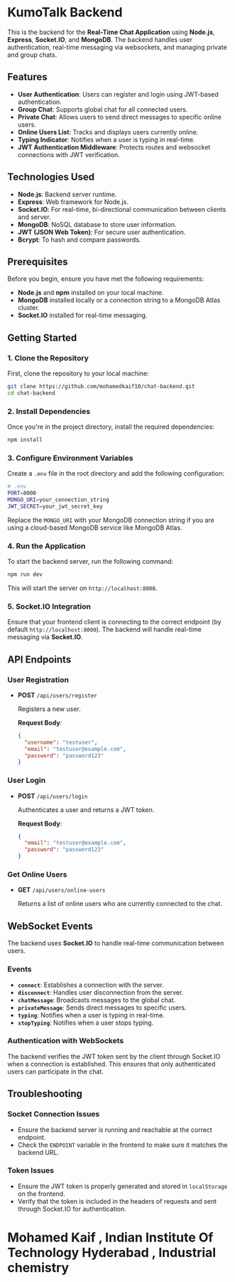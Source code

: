 
# KumoTalk Backend

This is the backend for the **Real-Time Chat Application** using **Node.js**, **Express**, **Socket.IO**, and **MongoDB**. The backend handles user authentication, real-time messaging via websockets, and managing private and group chats.

## Features

- **User Authentication**: Users can register and login using JWT-based authentication.
- **Group Chat**: Supports global chat for all connected users.
- **Private Chat**: Allows users to send direct messages to specific online users.
- **Online Users List**: Tracks and displays users currently online.
- **Typing Indicator**: Notifies when a user is typing in real-time.
- **JWT Authentication Middleware**: Protects routes and websocket connections with JWT verification.

## Technologies Used

- **Node.js**: Backend server runtime.
- **Express**: Web framework for Node.js.
- **Socket.IO**: For real-time, bi-directional communication between clients and server.
- **MongoDB**: NoSQL database to store user information.
- **JWT (JSON Web Token)**: For secure user authentication.
- **Bcrypt**: To hash and compare passwords.

## Prerequisites

Before you begin, ensure you have met the following requirements:

- **Node.js** and **npm** installed on your local machine.
- **MongoDB** installed locally or a connection string to a MongoDB Atlas cluster.
- **Socket.IO** installed for real-time messaging.

## Getting Started

### 1. Clone the Repository

First, clone the repository to your local machine:

```bash
git clone https://github.com/mohamedkaif10/chat-backend.git
cd chat-backend
```

### 2. Install Dependencies

Once you're in the project directory, install the required dependencies:

```bash
npm install
```

### 3. Configure Environment Variables

Create a `.env` file in the root directory and add the following configuration:

```bash
# .env
PORT=8000
MONGO_URI=your_connection_string
JWT_SECRET=your_jwt_secret_key
```

Replace the `MONGO_URI` with your MongoDB connection string if you are using a cloud-based MongoDB service like MongoDB Atlas.

### 4. Run the Application

To start the backend server, run the following command:

```bash
npm run dev
```

This will start the server on `http://localhost:8000`.

### 5. Socket.IO Integration

Ensure that your frontend client is connecting to the correct endpoint (by default `http://localhost:8000`). The backend will handle real-time messaging via **Socket.IO**.

## API Endpoints

### User Registration

- **POST** `/api/users/register`
  
  Registers a new user.

  **Request Body**:

  ```json
  {
    "username": "testuser",
    "email": "testuser@example.com",
    "password": "password123"
  }
  ```

### User Login

- **POST** `/api/users/login`
  
  Authenticates a user and returns a JWT token.

  **Request Body**:

  ```json
  {
    "email": "testuser@example.com",
    "password": "password123"
  }
  ```

### Get Online Users

- **GET** `/api/users/online-users`

  Returns a list of online users who are currently connected to the chat.

## WebSocket Events

The backend uses **Socket.IO** to handle real-time communication between users.

### Events

- **`connect`**: Establishes a connection with the server.
- **`disconnect`**: Handles user disconnection from the server.
- **`chatMessage`**: Broadcasts messages to the global chat.
- **`privateMessage`**: Sends direct messages to specific users.
- **`typing`**: Notifies when a user is typing in real-time.
- **`stopTyping`**: Notifies when a user stops typing.

### Authentication with WebSockets

The backend verifies the JWT token sent by the client through Socket.IO when a connection is established. This ensures that only authenticated users can participate in the chat.


## Troubleshooting

### Socket Connection Issues

- Ensure the backend server is running and reachable at the correct endpoint.
- Check the `ENDPOINT` variable in the frontend to make sure it matches the backend URL.

### Token Issues

- Ensure the JWT token is properly generated and stored in `localStorage` on the frontend.
- Verify that the token is included in the headers of requests and sent through Socket.IO for authentication.

# Mohamed Kaif , Indian Institute Of Technology Hyderabad , Industrial chemistry
